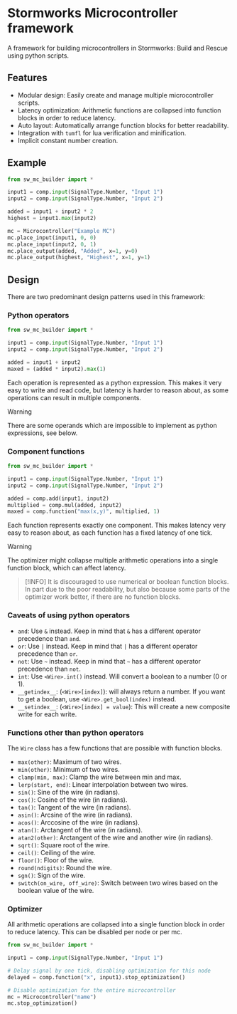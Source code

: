 # Stormworks Microcontroller framework

A framework for building microcontrollers in Stormworks: Build and Rescue using python scripts.

## Features

- Modular design: Easily create and manage multiple microcontroller scripts.
- Latency optimization: Arithmetic functions are collapsed into function blocks in order to reduce latency.
- Auto layout: Automatically arrange function blocks for better readability.
- Integration with `tumfl` for lua verification and minification.
- Implicit constant number creation.

## Example

```python
from sw_mc_builder import *

input1 = comp.input(SignalType.Number, "Input 1")
input2 = comp.input(SignalType.Number, "Input 2")

added = input1 + input2 * 2
highest = input1.max(input2)

mc = Microcontroller("Example MC")
mc.place_input(input1, 0, 0)
mc.place_input(input2, 0, 1)
mc.place_output(added, "Added", x=1, y=0)
mc.place_output(highest, "Highest", x=1, y=1)
```

## Design

There are two predominant design patterns used in this framework:

### Python operators

```python
from sw_mc_builder import *

input1 = comp.input(SignalType.Number, "Input 1")
input2 = comp.input(SignalType.Number, "Input 2")

added = input1 + input2
maxed = (added * input2).max(1)
```

Each operation is represented as a python expression. This makes it very easy to write and read code,
but latency is harder to reason about, as some operations can result in multiple components.
> [!WARNING]
> There are some operands which are impossible to implement as python expressions, see below.

### Component functions

```python
from sw_mc_builder import *

input1 = comp.input(SignalType.Number, "Input 1")
input2 = comp.input(SignalType.Number, "Input 2")

added = comp.add(input1, input2)
multiplied = comp.mul(added, input2)
maxed = comp.function("max(x,y)", multiplied, 1)
```

Each function represents exactly one component. This makes latency very easy to reason about, as each function has a
fixed latency of one tick.

> [!WARNING]
> The optimizer might collapse multiple arithmetic operations into a single function block, which can affect latency.

> [!INFO]
> It is discouraged to use numerical or boolean function blocks. In part due to the poor readability,
> but also because some parts of the optimizer work better, if there are no function blocks.

### Caveats of using python operators

 - `and`: Use `&` instead. Keep in mind that `&` has a different operator precedence than `and`.
 - `or`: Use `|` instead. Keep in mind that `|` has a different operator precedence than `or`.
 - `not`: Use `~` instead. Keep in mind that `~` has a different operator precedence than `not`.
 - `int`: Use `<Wire>.int()` instead. Will convert a boolean to a number (0 or 1).
 - `__getindex__`: (`<Wire>[index]`): will always return a number. If you want to get a boolean, use
   `<Wire>.get_bool(index)` instead.
 - `__setindex__`: (`<Wire>[index] = value`): This will create a new composite write for each write.

### Functions other than python operators

The `Wire` class has a few functions that are possible with function blocks.

- `max(other)`: Maximum of two wires.
- `min(other)`: Minimum of two wires.
- `clamp(min, max)`: Clamp the wire between min and max.
- `lerp(start, end)`: Linear interpolation between two wires.
- `sin()`: Sine of the wire (in radians).
- `cos()`: Cosine of the wire (in radians).
- `tan()`: Tangent of the wire (in radians).
- `asin()`: Arcsine of the wire (in radians).
- `acos()`: Arccosine of the wire (in radians).
- `atan()`: Arctangent of the wire (in radians).
- `atan2(other)`: Arctangent of the wire and another wire (in radians).
- `sqrt()`: Square root of the wire.
- `ceil()`: Ceiling of the wire.
- `floor()`: Floor of the wire.
- `round(ndigits)`: Round the wire.
- `sgn()`: Sign of the wire.
- `switch(on_wire, off_wire)`: Switch between two wires based on the boolean value of the wire.

### Optimizer

All arithmetic operations are collapsed into a single function block in order to reduce latency.
This can be disabled per node or per mc.

```python
from sw_mc_builder import *

input1 = comp.input(SignalType.Number, "Input 1")

# Delay signal by one tick, disabling optimization for this node
delayed = comp.function("x", input1).stop_optimization()

# Disable optimization for the entire microcontroller
mc = Microcontroller("name")
mc.stop_optimization()
```
